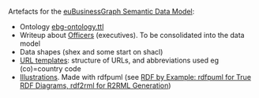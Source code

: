 Artefacts for the [euBusinessGraph Semantic Data Model](https://docs.google.com/a/ontotext.com/document/d/1dhMOTlIOC6dOK_jksJRX0CB-GIRoiYY6fWtCnZArUhU/edit):
- Ontology [ebg-ontology.ttl](ebg-ontology.ttl)
- Writeup about [Officers](officers.md) (executives). To be consolidated into the data model
- Data shapes (shex and some start on shacl)
- [URL templates](URL-templates.txt): structure of URLs, and abbreviations used eg (co)=country code
- [Illustrations](./images). Made with rdfpuml (see [RDF by Example: rdfpuml for True RDF Diagrams, rdf2rml for R2RML Generation](http://vladimiralexiev.github.io/pres/20161128-rdfpuml-rdf2rml/))
